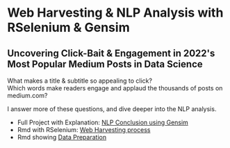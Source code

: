 # Web Harvesting & NLP Analysis with RSelenium & Gensim
## Uncovering Click-Bait & Engagement in 2022's Most Popular Medium Posts in Data Science

What makes a title & subtitle so appealing to click? <br>
Which words make readers engage and applaud the thousands of posts on medium.com? <br>

I answer more of these questions, and dive deeper into the NLP analysis.


- Full Project with Explanation: [NLP Conclusion using Gensim](https://github.com/dstephens179/nlp-web-harvesting/blob/main/03_nlp_analysis.ipynb)
- Rmd with RSelenium: [Web Harvesting process](https://github.com/dstephens179/nlp-web-harvesting/blob/main/01_web_harvesting.Rmd)
- Rmd showing [Data Preparation](https://github.com/dstephens179/nlp-web-harvesting/blob/main/02_data_preparation.Rmd)


